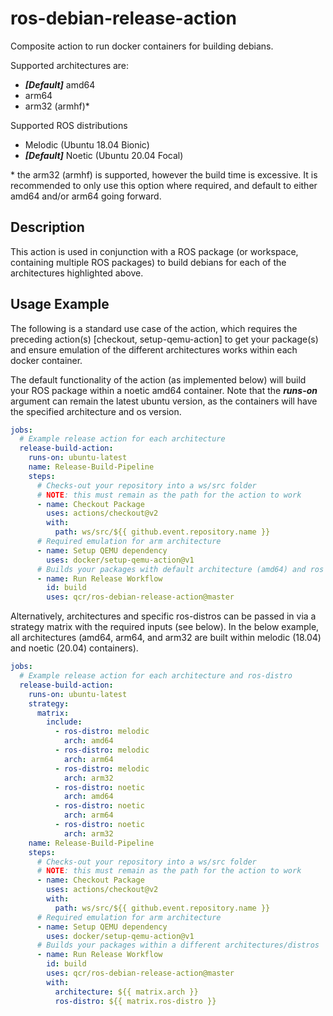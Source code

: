 # ros-debian-release-action
Composite action to run docker containers for building debians.

Supported architectures are:
- ***[Default]*** amd64
- arm64
- arm32 (armhf)*

Supported ROS distributions
- Melodic (Ubuntu 18.04 Bionic)
- ***[Default]*** Noetic (Ubuntu 20.04 Focal)

\* the arm32 (armhf) is supported, however the build time is excessive. It is recommended to only use this option where required, and default to either amd64 and/or arm64 going forward.

## Description
This action is used in conjunction with a ROS package (or workspace, containing multiple ROS packages) to build debians for each of the architectures highlighted above.

## Usage Example

The following is a standard use case of the action, which requires the preceding action(s) [checkout, setup-qemu-action] to get your package(s) and ensure emulation of the different architectures works within each docker container. 

The default functionality of the action (as implemented below) will build your ROS package within a noetic amd64 container. Note that the ***runs-on*** argument can remain the latest ubuntu version, as the containers will have the specified architecture and os version.

```yaml
jobs:
  # Example release action for each architecture
  release-build-action:
    runs-on: ubuntu-latest
    name: Release-Build-Pipeline
    steps:
      # Checks-out your repository into a ws/src folder
      # NOTE: this must remain as the path for the action to work 
      - name: Checkout Package
        uses: actions/checkout@v2
        with:
          path: ws/src/${{ github.event.repository.name }}
      # Required emulation for arm architecture
      - name: Setup QEMU dependency
        uses: docker/setup-qemu-action@v1
      # Builds your packages with default architecture (amd64) and ros distribution (noetic)
      - name: Run Release Workflow
        id: build
        uses: qcr/ros-debian-release-action@master
```

Alternatively, architectures and specific ros-distros can be passed in via a strategy matrix with the required inputs (see below). In the below example, all architectures (amd64, arm64, and arm32 are built within melodic (18.04) and noetic (20.04) containers).

```yaml
jobs:
  # Example release action for each architecture and ros-distro
  release-build-action:
    runs-on: ubuntu-latest
    strategy:
      matrix:
        include:
          - ros-distro: melodic
            arch: amd64
          - ros-distro: melodic
            arch: arm64
          - ros-distro: melodic
            arch: arm32
          - ros-distro: noetic
            arch: amd64
          - ros-distro: noetic
            arch: arm64
          - ros-distro: noetic
            arch: arm32
    name: Release-Build-Pipeline
    steps:
      # Checks-out your repository into a ws/src folder 
      # NOTE: this must remain as the path for the action to work 
      - name: Checkout Package
        uses: actions/checkout@v2
        with:
          path: ws/src/${{ github.event.repository.name }}
      # Required emulation for arm architecture
      - name: Setup QEMU dependency
        uses: docker/setup-qemu-action@v1
      # Builds your packages within a different architectures/distros 
      - name: Run Release Workflow
        id: build
        uses: qcr/ros-debian-release-action@master
        with:
          architecture: ${{ matrix.arch }}
          ros-distro: ${{ matrix.ros-distro }}
```